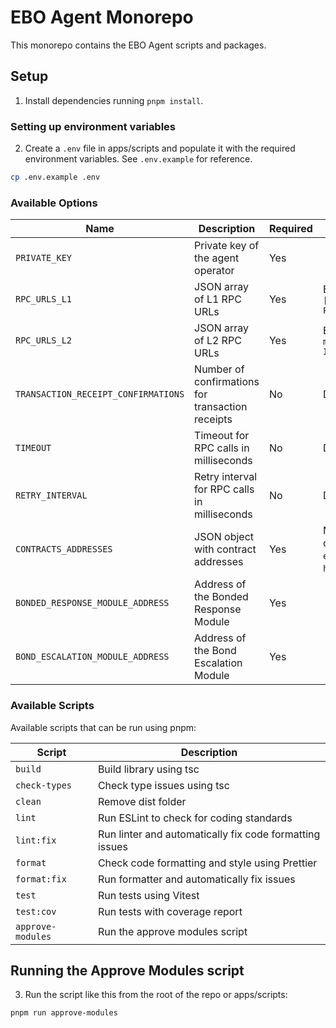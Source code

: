 # EBO Agent Monorepo

This monorepo contains the EBO Agent scripts and packages.

## Setup

1. Install dependencies running `pnpm install`.

### Setting up environment variables

2. Create a `.env` file in apps/scripts and populate it with the required environment variables. See `.env.example` for reference.

```bash
cp .env.example .env
```

### Available Options

| Name                                | Description                                      | Required | Notes                                                                                                                                                      |
| ----------------------------------- | ------------------------------------------------ | -------- | ---------------------------------------------------------------------------------------------------------------------------------------------------------- |
| `PRIVATE_KEY`                       | Private key of the agent operator                | Yes      |                                                                                                                                                            |
| `RPC_URLS_L1`                       | JSON array of L1 RPC URLs                        | Yes      | Example: `["https://mainnet.infura.io/v3/YOUR-PROJECT-ID"]`                                                                                                |
| `RPC_URLS_L2`                       | JSON array of L2 RPC URLs                        | Yes      | Example: `["https://arbitrum-mainnet.infura.io/v3/YOUR-PROJECT-ID"]`                                                                                       |
| `TRANSACTION_RECEIPT_CONFIRMATIONS` | Number of confirmations for transaction receipts | No       | Defaults to `1`                                                                                                                                            |
| `TIMEOUT`                           | Timeout for RPC calls in milliseconds            | No       | Defaults to `30000` (30 sec)                                                                                                                               |
| `RETRY_INTERVAL`                    | Retry interval for RPC calls in milliseconds     | No       | Defaults to `1000` (1 sec)                                                                                                                                 |
| `CONTRACTS_ADDRESSES`               | JSON object with contract addresses              | Yes      | Must include `l1ChainId`, `l2ChainId`, and contract addresses (e.g., `oracle`, `epochManager`, `bondEscalationModule`, `horizonAccountingExtension`, etc.) |
| `BONDED_RESPONSE_MODULE_ADDRESS`    | Address of the Bonded Response Module            | Yes      |                                                                                                                                                            |
| `BOND_ESCALATION_MODULE_ADDRESS`    | Address of the Bond Escalation Module            | Yes      |                                                                                                                                                            |

### Available Scripts

Available scripts that can be run using pnpm:

| Script            | Description                                             |
| ----------------- | ------------------------------------------------------- |
| `build`           | Build library using tsc                                 |
| `check-types`     | Check type issues using tsc                             |
| `clean`           | Remove dist folder                                      |
| `lint`            | Run ESLint to check for coding standards                |
| `lint:fix`        | Run linter and automatically fix code formatting issues |
| `format`          | Check code formatting and style using Prettier          |
| `format:fix`      | Run formatter and automatically fix issues              |
| `test`            | Run tests using Vitest                                  |
| `test:cov`        | Run tests with coverage report                          |
| `approve-modules` | Run the approve modules script                          |

## Running the Approve Modules script

3. Run the script like this from the root of the repo or apps/scripts:

```bash
pnpm run approve-modules
```
